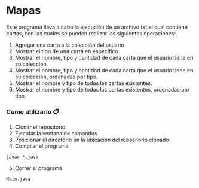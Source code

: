 # Mapas
Este programa lleva a cabo la ejecución de un archivo txt el cual contiene cartas, con las cuales se pueden realizar las siguientes operaciones:

1. Agregar una carta a la colección del usuario
2. Mostrar el tipo de una carta en específico.
3. Mostrar el nombre, tipo y cantidad de cada carta que el usuario tiene en su colección.
4. Mostrar el nombre, tipo y cantidad de cada carta que el usuario tiene en su colección, ordenadas por tipo.
5. Mostrar el nombre y tipo de todas las cartas existentes.
6. Mostrar el nombre y tipo de todas las cartas existentes, ordenadas por tipo.

### Como utilizarlo 📋
1. Clonar el repositorio
2. Ejecutar la ventana de comandos
3. Posicionar el directorio en la ubicación del repositorio clonado
4. Compilar el programa
```
javac *.java
```
5. Correr el programa
```
Main.java
```
